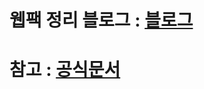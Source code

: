 # 웹팩 정리 블로그 : [블로그](https://velog.io/@kyman19940214/Webpack-%EA%B6%81%EA%B8%88%ED%95%B4%EC%84%9C-%ED%98%BC%EC%9E%90-%EC%A0%95%EB%A6%AC%ED%95%98%EB%8A%94-%EC%9B%B9%ED%8C%A9)

# 참고 : [공식문서](https://webpack.kr/guides/getting-started/)